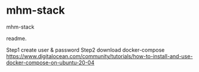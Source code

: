 # mhm-stack
mhm-stack

readme.

Step1 create user & password
Step2 download docker-compose
    https://www.digitalocean.com/community/tutorials/how-to-install-and-use-docker-compose-on-ubuntu-20-04
    
